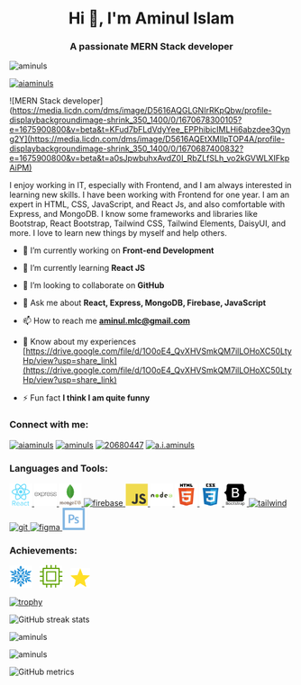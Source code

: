<h1 align="center">Hi 👋, I'm Aminul Islam</h1>
<h3 align="center">A passionate MERN Stack developer</h3>

<p align="left"> <img src="https://komarev.com/ghpvc/?username=aminuls&label=Profile%20views&color=0e75b6&style=flat" alt="aminuls" /> </p>

<p align="left"> <a href="https://twitter.com/aiaminuls" target="blank"><img src="https://img.shields.io/twitter/follow/aiaminuls?logo=twitter&style=for-the-badge" alt="aiaminuls" /></a> </p>

![MERN Stack developer](https://media.licdn.com/dms/image/D5616AQGLGNIrRKpQbw/profile-displaybackgroundimage-shrink_350_1400/0/1670678300105?e=1675900800&v=beta&t=KFud7bFLdVdyYee_EPPhibicIMLHi6abzdee3Qyng2Y](https://media.licdn.com/dms/image/D5616AQEtXMIlpTOP4A/profile-displaybackgroundimage-shrink_350_1400/0/1670687400832?e=1675900800&v=beta&t=a0sJpwbuhxAvdZ0I_RbZLfSLh_vo2kGVWLXIFkpAiPM)

I enjoy working in IT, especially with Frontend, and I am always interested in learning new skills. I have been working with Frontend for one year. I am an expert in HTML, CSS, JavaScript, and React Js, and also comfortable with Express, and MongoDB. I know some frameworks and libraries like Bootstrap, React Bootstrap, Tailwind CSS, Tailwind Elements, DaisyUI, and more. I love to learn new things by myself and help others.

-  🔭 I’m currently working on **Front-end Development**

-  🌱 I’m currently learning **React JS**

-  👯 I’m looking to collaborate on **GitHub**

-  💬 Ask me about **React, Express, MongoDB, Firebase, JavaScript**

-  📫 How to reach me **aminul.mlc@gmail.com**

-  📄 Know about my experiences [https://drive.google.com/file/d/1O0oE4_QvXHVSmkQM7ilLOHoXC50LtyHp/view?usp=share_link](https://drive.google.com/file/d/1O0oE4_QvXHVSmkQM7ilLOHoXC50LtyHp/view?usp=share_link)

-  ⚡ Fun fact **I think I am quite funny**

<h3 align="left">Connect with me:</h3>
<p align="left">
<a href="https://twitter.com/aiaminuls" target="blank"><img align="center" src="https://raw.githubusercontent.com/rahuldkjain/github-profile-readme-generator/master/src/images/icons/Social/twitter.svg" alt="aiaminuls" height="30" width="40" /></a>
<a href="https://linkedin.com/in/aminuls" target="blank"><img align="center" src="https://raw.githubusercontent.com/rahuldkjain/github-profile-readme-generator/master/src/images/icons/Social/linked-in-alt.svg" alt="aminuls" height="30" width="40" /></a>
<a href="https://stackoverflow.com/users/20680447" target="blank"><img align="center" src="https://raw.githubusercontent.com/rahuldkjain/github-profile-readme-generator/master/src/images/icons/Social/stack-overflow.svg" alt="20680447" height="30" width="40" /></a>
<a href="https://fb.com/a.i.aminuls" target="blank"><img align="center" src="https://raw.githubusercontent.com/rahuldkjain/github-profile-readme-generator/master/src/images/icons/Social/facebook.svg" alt="a.i.aminuls" height="30" width="40" /></a>
</p>

<h3 align="left">Languages and Tools:</h3>
<p align="left"> <a href="https://reactjs.org/" target="_blank" rel="noreferrer"> <img src="https://raw.githubusercontent.com/devicons/devicon/master/icons/react/react-original-wordmark.svg" alt="react" width="40" height="40"/> </a> <a href="https://expressjs.com" target="_blank" rel="noreferrer"> <img src="https://raw.githubusercontent.com/devicons/devicon/master/icons/express/express-original-wordmark.svg" alt="express" width="40" height="40"/> </a> <a href="https://www.mongodb.com/" target="_blank" rel="noreferrer"> <img src="https://raw.githubusercontent.com/devicons/devicon/master/icons/mongodb/mongodb-original-wordmark.svg" alt="mongodb" width="40" height="40"/> </a> <a href="https://firebase.google.com/" target="_blank" rel="noreferrer"> <img src="https://www.vectorlogo.zone/logos/firebase/firebase-icon.svg" alt="firebase" width="40" height="40"/> </a> <a href="https://developer.mozilla.org/en-US/docs/Web/JavaScript" target="_blank" rel="noreferrer"> <img src="https://raw.githubusercontent.com/devicons/devicon/master/icons/javascript/javascript-original.svg" alt="javascript" width="40" height="40"/> </a> <a href="https://nodejs.org" target="_blank" rel="noreferrer"> <img src="https://raw.githubusercontent.com/devicons/devicon/master/icons/nodejs/nodejs-original-wordmark.svg" alt="nodejs" width="40" height="40"/> </a> <a href="https://www.w3.org/html/" target="_blank" rel="noreferrer"> <img src="https://raw.githubusercontent.com/devicons/devicon/master/icons/html5/html5-original-wordmark.svg" alt="html5" width="40" height="40"/> </a> <a href="https://www.w3schools.com/css/" target="_blank" rel="noreferrer"> <img src="https://raw.githubusercontent.com/devicons/devicon/master/icons/css3/css3-original-wordmark.svg" alt="css3" width="40" height="40"/> </a> <a href="https://getbootstrap.com" target="_blank" rel="noreferrer"> <img src="https://raw.githubusercontent.com/devicons/devicon/master/icons/bootstrap/bootstrap-plain-wordmark.svg" alt="bootstrap" width="40" height="40"/> </a> <a href="https://tailwindcss.com/" target="_blank" rel="noreferrer"> <img src="https://www.vectorlogo.zone/logos/tailwindcss/tailwindcss-icon.svg" alt="tailwind" width="40" height="40"/> </a> <a href="https://git-scm.com/" target="_blank" rel="noreferrer"> <img src="https://www.vectorlogo.zone/logos/git-scm/git-scm-icon.svg" alt="git" width="40" height="40"/> </a> <a href="https://www.figma.com/" target="_blank" rel="noreferrer"> <img src="https://www.vectorlogo.zone/logos/figma/figma-icon.svg" alt="figma" width="40" height="40"/> </a> <a href="https://www.photoshop.com/en" target="_blank" rel="noreferrer"> <img src="https://raw.githubusercontent.com/devicons/devicon/master/icons/photoshop/photoshop-line.svg" alt="photoshop" width="40" height="40"/> </a> </p>

<h3 align="left">Achievements:</h3>
<p><a href='https://archiveprogram.github.com/'><img src='https://raw.githubusercontent.com/acervenky/animated-github-badges/master/assets/acbadge.gif' width='40' height='40'></a> <a href='https://docs.github.com/en/developers'><img src='https://raw.githubusercontent.com/acervenky/animated-github-badges/master/assets/devbadge.gif' width='40' height='40'></a> <a href='https://stars.github.com/'><img src='https://raw.githubusercontent.com/acervenky/animated-github-badges/master/assets/starbadge.gif' width='35' height='35'></a></p>

[![trophy](https://github-profile-trophy.vercel.app/?username=aminuls)](https://github.com/ryo-ma/github-profile-trophy)

![GitHub streak stats](https://streak-stats.demolab.com/?user=aminuls)

<p><img src="https://github-readme-stats.vercel.app/api/top-langs?username=aminuls&show_icons=true&locale=en&layout=compact" alt="aminuls" /></p>

<p><img src="https://github-readme-stats.vercel.app/api?username=aminuls&show_icons=true&locale=en" alt="aminuls" /></p>

![GitHub metrics](https://metrics.lecoq.io/aminuls)
